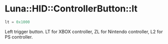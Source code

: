 # Luna::HID::ControllerButton::lt

```c++
lt = 0x1000
```

Left trigger button. LT for XBOX controller, ZL for Nintendo controller, L2 for PS controller. 

